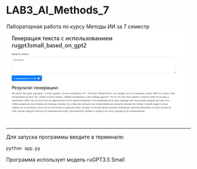 # LAB3_AI_Methods_7
Лабораторная работа по курсу Методы ИИ за 7 семестр
![Стартовая страница](Start_page.png)


--------------------------------
Для запуска программы введите в терминале:
```python
python app.py
```

Программа использует модель ruGPT3.5 Small

